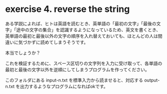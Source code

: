 # exercise 4. reverse the string

ある学説によれば、ヒトは英語を読むとき、英単語の「最初の文字」「最後の文字」「途中の文字の集合」を認識するようになっているため、英文を書くとき、英単語の最初と最後以外の文字の順序を入れ替えておいても、ほとんどの人は間違いに気づかずに読めてしまうそうです。

本当でしょうか？

これを検証するために、スペース区切りの文字列を入力に受け取って、各単語の最初と最後の文字以外を逆順にしてしまうプログラムを作ってください。

このフォルダにある input-n.txt を標準入力から読ませると、対応する output-n.txt を出力するようなプログラムになればokです。
